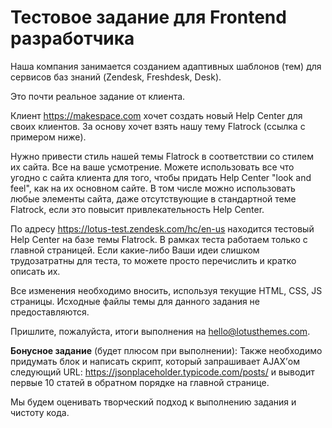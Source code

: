 # Тестовое задание для Frontend разработчика
Наша компания занимается созданием адаптивных шаблонов (тем) для сервисов баз
знаний (Zendesk, Freshdesk, Desk).

Это почти реальное задание от клиента.

Клиент https://makespace.com хочет создать новый Help Center для своих клиентов. За
основу хочет взять нашу тему Flatrock (ссылка с примером ниже).

Нужно привести стиль нашей темы Flatrock в соответствии со стилем их сайта. Все на
ваше усмотрение. Можете использовать все что угодно с сайта клиента для того, чтобы
придать Help Center "look and feel", как на их основном сайте. В том числе можно
использовать любые элементы сайта, даже отсутствующие в стандартной теме Flatrock,
если это повысит привлекательность Help Center.

По адресу https://lotus-test.zendesk.com/hc/en-us находится тестовый Help Center на базе
темы Flatrock. В рамках теста работаем только с главной страницей. Если какие-либо
Ваши идеи слишком трудозатратны для теста, то можете просто перечислить и кратко
описать их.

Все изменения необходимо вносить, используя текущие HTML, CSS, JS страницы.
Исходные файлы темы для данного задания не предоставляются.

Пришлите, пожалуйста, итоги выполнения на hello@lotusthemes.com.

**Бонусное задание** (будет плюсом при выполнении):
Также необходимо придумать блок и написать скрипт, который запрашивает AJAX’ом
следующий URL: https://jsonplaceholder.typicode.com/posts/ и выводит первые 10 статей в
обратном порядке на главной странице.

Мы будем оценивать творческий подход к выполнению задания и чистоту кода.
